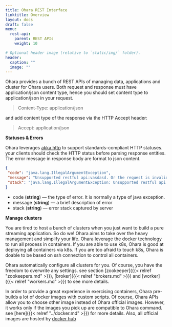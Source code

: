 ```yaml
---
title: Ohara REST Interface
linktitle: Overview
layout: docs
draft: false
menu:
  rest-api:
    parent: REST APIs
    weight: 10

# Optional header image (relative to `static/img/` folder).
header:
  caption: ""
  image: ""
---
```


Ohara provides a bunch of REST APIs of managing data, applications and
cluster for Ohara users. Both request and response must have
application/json content type, hence you should set content type to
application/json in your request.

  > Content-Type: application/json

and add content type of the response via the HTTP Accept header:

 > Accept: application/json


**Statuses & Errors**

Ohara leverages [akka http](https://github.com/akka/akka-http) to support standards-compliant HTTP statuses.
your clients should check the HTTP status before parsing response
entities. The error message in response body are format to json content.

```json
{
 "code": "java.lang.IllegalArgumentException",
 "message": "Unsupported restful api:vasdasd. Or the request is invalid to the vasdasd",
 "stack": "java.lang.IllegalArgumentException: Unsupported restful api:vasdasd. Or the request is invalid to the vasdasd at"
}
```

- code (**string**) — the type of error. It is normally a type of java exception.
- message (**string**) — a brief description of error
- stack (**string**) — error stack captured by server


**Manage clusters**

  You are tired to host a bunch of clusters when you just want to build a
  pure streaming application. So do we! Ohara aims to take over the heavy
  management and simplify your life. Ohara leverage the docker technology
  to run all process in containers. If you are able to use k8s, Ohara is
  good at deploying all containers via k8s. If you are too afraid to touch
  k8s, Ohara is doable to be based on ssh connection to control all
  containers.

  Ohara automatically configure all clusters for you. Of course, you have
  the freedom to overwrite any settings. see section
  [zookeeper]({{< relref "zookeepers.md" >}}), [broker]({{< relref "brokers.md" >}}) and
  [worker]({{< relref "workers.md" >}}) to see more details.

  In order to provide a great experience in exercising containers, Ohara
  pre-builds a lot of docker images with custom scripts. Of course, Ohara
  APIs allow you to choose other image instead of Ohara official images.
  However, it works only if the images you pick up are compatible to Ohara
  command. see [here]({{< relref "../docker.md" >}}) for more details. Also, all official
  images are hosted by [docker hub](https://cloud.docker.com/u/oharastream/repository/list)



